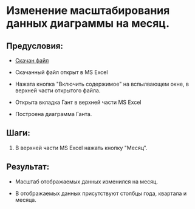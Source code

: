 # Изменение масштабирования данных диаграммы на месяц.

## Предусловия:

- [Скачан файл](https://disk.yandex.ru/d/IXRviK5MR12Kuw)

- Скачанный файл открыт в MS Excel

- Нажата кнопка "Включить содержимое" на вспылвающем окне, в верхней части открытого файла.

- Открыта вкладка Гант в верхней части MS Excel

- Построена диаграмма Ганта.

## Шаги:

1. В верхней части MS Excel нажать кнопку "Месяц".

## Результат:

- Масштаб отображаемых данных изменился на месяц.

- В отображаемых данных присутствуют столбцы года, квартала и месяца.
